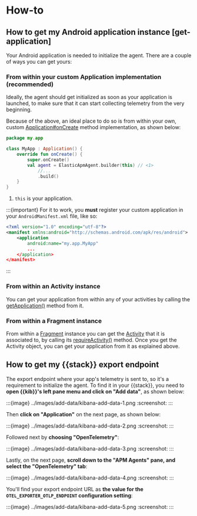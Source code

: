 # How-to

## How to get my Android application instance [get-application]

Your Android application is needed to initialize the agent. There are a couple of ways you can get yours:

### From within your custom Application implementation (recommended)

Ideally, the agent should get initialized as soon as your application is launched, to make sure that it can start collecting telemetry from the very beginning.

Because of the above, an ideal place to do so is from within your own, custom [Application#onCreate](https://developer.android.com/reference/android/app/Application#onCreate()) method implementation, as shown below:

```kotlin
package my.app

class MyApp : Application() {
    override fun onCreate() {
        super.onCreate()
        val agent = ElasticApmAgent.builder(this) // <1>
            //...
            .build()
    }
}
```
1. `this` is your application.

:::{important}
For it to work, you **must** register your custom application in your `AndroidManifest.xml` file, like so:
```xml
<?xml version="1.0" encoding="utf-8"?>
<manifest xmlns:android="http://schemas.android.com/apk/res/android">
    <application
        android:name="my.app.MyApp"
        ...
    </application>
</manifest>
```
:::

### From within an Activity instance

You can get your application from within any of your activities by calling the [getApplication()](https://developer.android.com/reference/android/app/Activity#getApplication()) method from it.

### From within a Fragment instance
From within a [Fragment](https://developer.android.com/reference/androidx/fragment/app/Fragment.html) instance you can get the [Activity](https://developer.android.com/reference/android/app/Activity) that it is associated to, by calling its [requireActivity()](https://developer.android.com/reference/androidx/fragment/app/Fragment.html#requireActivity()) method. Once you get the Activity object, you can get your application from it as explained above.

## How to get my {{stack}} export endpoint

The export endpoint where your app's telemetry is sent to, so it's a requirement to initialize the agent. To find it in your {{stack}}, you need to **open {{kib}}'s left pane menu and click on "Add data"**, as shown below:

:::{image} ../images/add-data/kibana-add-data-1.png
:screenshot:
:::

Then **click on "Application"** on the next page, as shown below:

:::{image} ../images/add-data/kibana-add-data-2.png
:screenshot:
:::

Followed next by **choosing "OpenTelemetry"**:

:::{image} ../images/add-data/kibana-add-data-3.png
:screenshot:
:::

Lastly, on the next page, **scroll down to the "APM Agents" pane, and select the "OpenTelemetry" tab**:

:::{image} ../images/add-data/kibana-add-data-4.png
:screenshot:
:::

You'll find your export endpoint URL as **the value for the `OTEL_EXPORTER_OTLP_ENDPOINT` configuration setting**:

:::{image} ../images/add-data/kibana-add-data-5.png
:screenshot:
:::